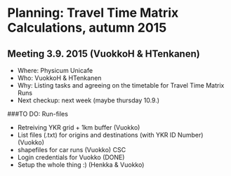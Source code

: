 # Planning: Travel Time Matrix Calculations, autumn 2015

## Meeting 3.9. 2015 (VuokkoH & HTenkanen)

- Where: Physicum Unicafe
- Who: VuokkoH & HTenkanen
- Why: Listing tasks and agreeing on the timetable for Travel Time Matrix Runs
- Next checkup: next week (maybe thursday 10.9.)


###TO DO:
Run-files
- Retreiving YKR grid + 1km buffer (Vuokko)
- List files (.txt) for origins and destinations (with YKR ID Number) (Vuokko)
- shapefiles for car runs (Vuokko)
CSC 
- Login credentials for Vuokko (DONE)
- Setup the whole thing :) (Henkka & Vuokko)


